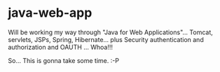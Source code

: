 # java-web-app
Will be working my way through "Java for Web Applications"... Tomcat, servlets, JSPs, Spring, Hibernate... plus Security authentication and authorization and OAUTH ... Whoa!!!

So... This is gonna take some time. :-P
